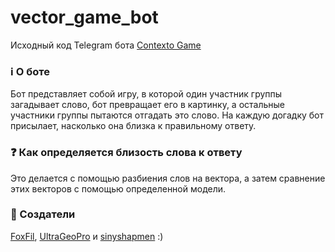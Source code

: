 # vector_game_bot

Исходный код Telegram бота [Contexto Game](https://t.me/contexto_gamee_bot)

### ℹ О боте
Бот представляет собой игру, в которой один участник группы загадывает слово, бот превращает его в картинку, а остальные участники группы пытаются отгадать это слово. На каждую догадку бот присылает, насколько она близка к правильному ответу.

### ❓ Как определяется близость слова к ответу
Это делается с помощью разбиения слов на вектора, а затем сравнение этих векторов с помощью определенной модели.

### 🧡 Создатели
[FoxFil](https://github.com/FoxFil), [UltraGeoPro](https://github.com/Ultrageopro1966) и [sinyshapmen](https://github.com/sinyshapmen) :)
